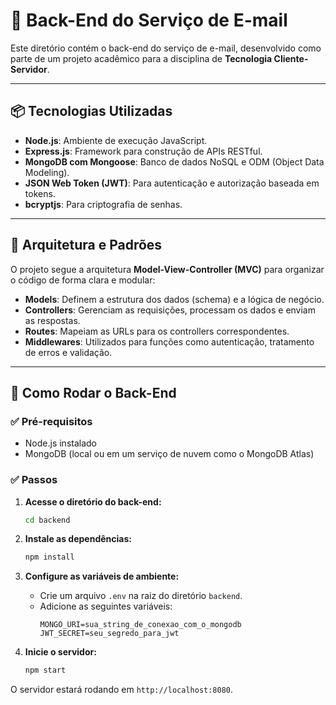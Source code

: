 # 📧 Back-End do Serviço de E-mail

Este diretório contém o back-end do serviço de e-mail, desenvolvido como parte de um projeto acadêmico para a disciplina de **Tecnologia Cliente-Servidor**.

---

## 📦 Tecnologias Utilizadas

- **Node.js**: Ambiente de execução JavaScript.
- **Express.js**: Framework para construção de APIs RESTful.
- **MongoDB com Mongoose**: Banco de dados NoSQL e ODM (Object Data Modeling).
- **JSON Web Token (JWT)**: Para autenticação e autorização baseada em tokens.
- **bcryptjs**: Para criptografia de senhas.

---

## 🎯 Arquitetura e Padrões

O projeto segue a arquitetura **Model-View-Controller (MVC)** para organizar o código de forma clara e modular:

- **Models**: Definem a estrutura dos dados (schema) e a lógica de negócio.
- **Controllers**: Gerenciam as requisições, processam os dados e enviam as respostas.
- **Routes**: Mapeiam as URLs para os controllers correspondentes.
- **Middlewares**: Utilizados para funções como autenticação, tratamento de erros e validação.

---

## 🚀 Como Rodar o Back-End

### ✅ Pré-requisitos
- Node.js instalado
- MongoDB (local ou em um serviço de nuvem como o MongoDB Atlas)

### ✅ Passos

1. **Acesse o diretório do back-end:**
   ```bash
   cd backend
   ```

2. **Instale as dependências:**
   ```bash
   npm install
   ```

3. **Configure as variáveis de ambiente:**
   - Crie um arquivo `.env` na raiz do diretório `backend`.
   - Adicione as seguintes variáveis:
     ```
     MONGO_URI=sua_string_de_conexao_com_o_mongodb
     JWT_SECRET=seu_segredo_para_jwt
     ```

4. **Inicie o servidor:**
   ```bash
   npm start
   ```

O servidor estará rodando em `http://localhost:8080`.
